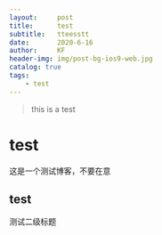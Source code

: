 ```yaml
---
layout:     post
title:      test
subtitle:   tteesstt
date:       2020-6-16
author:     KF
header-img: img/post-bg-ios9-web.jpg
catalog: true
tags:
    - test
---
```

>this is a test

# test
这是一个测试博客，不要在意
## test
测试二级标题
